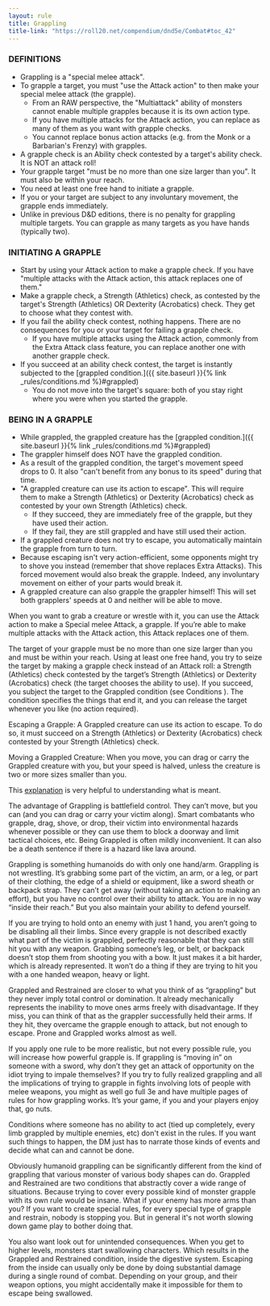```yaml
---
layout: rule
title: Grappling
title-link: "https://roll20.net/compendium/dnd5e/Combat#toc_42"
---
```



### DEFINITIONS ###
* Grappling is a "special melee attack".
* To grapple a target, you must "use the Attack action" to then make your special melee attack (the grapple).
  * From an RAW perspective, the "Multiattack" ability of monsters cannot enable multiple grapples because it is its own action type.
  * If you have multiple attacks for the Attack action, you can replace as many of them as you want with grapple checks.
  * You cannot replace bonus action attacks (e.g. from the Monk or a Barbarian's Frenzy) with grapples.
* A grapple check is an Ability check contested by a target's ability check. It is NOT an attack roll!
* Your grapple target "must be no more than one size larger than you". It must also be within your reach.
* You need at least one free hand to initiate a grapple.
* If you or your target are subject to any involuntary movement, the grapple ends immediately.
* Unlike in previous D&D editions, there is no penalty for grappling multiple targets. You can grapple as many targets as you have hands (typically two).


### INITIATING A GRAPPLE ###
* Start by using your Attack action to make a grapple check. If you have "multiple attacks with the Attack action, this attack replaces one of them."
* Make a grapple check, a Strength (Athletics) check, as contested by the target's Strength (Athletics) OR Dexterity (Acrobatics) check. They get to choose what they contest with.
* If you fail the ability check contest, nothing happens. There are no consequences for you or your target for failing a grapple check.
  * If you have multiple attacks using the Attack action, commonly from the Extra Attack class feature, you can replace another one with another grapple check.
* If you succeed at an ability check contest, the target is instantly subjected to the [grappled condition.]({{ site.baseurl }}{% link _rules/conditions.md %}#grappled)
  * You do not move into the target's square: both of you stay right where you were when you started the grapple.

### BEING IN A GRAPPLE ###
* While grappled, the grappled creature has the [grappled condition.]({{ site.baseurl }}{% link _rules/conditions.md %}#grappled)
* The grappler himself does NOT have the grappled condition.
* As a result of the grappled condition, the target's movement speed drops to 0. It also "can't benefit from any bonus to its speed" during that time.
* "A grappled creature can use its action to escape". This will require them to make a Strength (Athletics) or Dexterity (Acrobatics) check as contested by your own Strength (Athletics) check.
  * If they succeed, they are immediately free of the grapple, but they have used their action.
  * If they fail, they are still grappled and have still used their action.
* If a grappled creature does not try to escape, you automatically maintain the grapple from turn to turn.
* Because escaping isn't very action-efficient, some opponents might try to shove you instead (remember that shove replaces Extra Attacks). This forced movement would also break the grapple. Indeed, any involuntary movement on either of your parts would break it.
* A grappled creature can also grapple the grappler himself! This will set both grapplers' speeds at 0 and neither will be able to move.


When you want to grab a creature or wrestle with it, you can use the Attack action to make a Special melee Attack, a grapple. If you’re able to make multiple attacks with the Attack action, this Attack replaces one of them.

The target of your grapple must be no more than one size larger than you and must be within your reach. Using at least one free hand, you try to seize the target by making a grapple check instead of an Attack roll: a Strength (Athletics) check contested by the target’s Strength (Athletics) or Dexterity (Acrobatics) check (the target chooses the ability to use). If you succeed, you subject the target to the Grappled condition (see Conditions ). The condition specifies the things that end it, and you can release the target whenever you like (no action required).

Escaping a Grapple: A Grappled creature can use its action to escape. To do so, it must succeed on a Strength (Athletics) or Dexterity (Acrobatics) check contested by your Strength (Athletics) check.

Moving a Grappled Creature: When you move, you can drag or carry the Grappled creature with you, but your speed is halved, unless the creature is two or more sizes smaller than you.

This [explanation](https://forum.rpg.net/index.php?threads/melee-ranged-attacks-allowed-while-grappling-in-5e.829962/) is very helpful to understanding what is meant.

The advantage of Grappling is battlefield control. They can’t move, but you can (and you can drag or carry your victim along). Smart combatants who grapple, drag, shove, or drop, their victim into environmental hazards whenever possible or they can use them to block a doorway and limit tactical choices, etc. Being Grappled is often mildly inconvenient. It can also be a death sentence if there is a hazard like lava around.

Grappling is something humanoids do with only one hand/arm. Grappling is not wrestling. It’s grabbing some part of the victim, an arm, or a leg, or part of their clothing, the edge of a shield or equipment, like a sword sheath or backpack strap. They can’t get away (without taking an action to making an effort), but you have no control over their ability to attack. You are in no way “inside their reach.” But you also maintain your ability to defend yourself.

If you are trying to hold onto an enemy with just 1 hand, you aren’t going to be disabling all their limbs. Since every grapple is not described exactly what part of the victim is grappled, perfectly reasonable that they can still hit you with any weapon. Grabbing someone’s leg, or belt, or backpack doesn’t stop them from shooting you with a bow. It just makes it a bit harder, which is already represented. It won’t do a thing if they are trying to hit you with a one handed weapon, heavy or light.

Grappled and Restrained are closer to what you think of as “grappling” but they never imply total control or domination. It already mechanically represents the inability to move ones arms freely with disadvantage. If they miss, you can think of that as the grappler successfully held their arms. If they hit, they overcame the grapple enough to attack, but not enough to escape. Prone and Grappled works almost as well.

If you apply one rule to be more realistic, but not every possible rule, you will increase how powerful grapple is. If grappling is “moving in” on someone with a sword, why don’t they get an attack of opportunity on the idiot trying to impale themselves? If you try to fully realized grappling and all the implications of trying to grapple in fights involving lots of people with melee weapons, you might as well go full 3e and have multiple pages of rules for how grappling works. It’s your game, if you and your players enjoy that, go nuts.

Conditions where someone has no ability to act (tied up completely, every limb grappled by multiple enemies, etc) don't exist in the rules. If you want such things to happen, the DM just has to narrate those kinds of events and decide what can and cannot be done.

Obviously humanoid grappling can be significantly different from the kind of grappling that various monster of various body shapes can do. Grappled and Restrained are two conditions that abstractly cover a wide range of situations. Because trying to cover every possible kind of monster grapple with its own rule would be insane. What if your enemy has more arms than you? If you want to create special rules, for every special type of grapple and restrain, nobody is stopping you. But in general it's not worth slowing down game play to bother doing that.

You also want look out for unintended consequences. When you get to higher levels, monsters start swallowing characters. Which results in the Grappled and Restrained condition, inside the digestive system. Escaping from the inside can usually only be done by doing substantial damage during a single round of combat. Depending on your group, and their weapon options, you might accidentally make it impossible for them to escape being swallowed.
